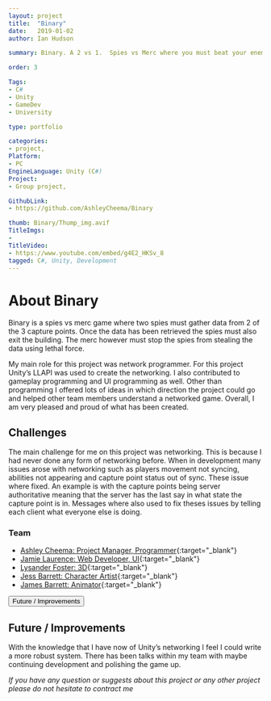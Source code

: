 ```yaml
---
layout: project
title:  "Binary"
date:   2019-01-02 
author: Ian Hudson

summary: Binary. A 2 vs 1.  Spies vs Merc where you must beat your enemy.

order: 3

Tags:
- C#
- Unity
- GameDev
- University

type: portfolio

categories:
- project, 
Platform:
- PC
EngineLanguage: Unity (C#)
Project:
- Group project,

GithubLink:
- https://github.com/AshleyCheema/Binary

thumb: Binary/Thump_img.avif
TitleImgs:
-
TitleVideo:
- https://www.youtube.com/embed/g4E2_HKSv_8
tagged: C#, Unity, Development
---
```


# About Binary
Binary is a spies vs merc game where two spies must gather data from 2 of the 3 capture points. Once the data has been retrieved the spies must also exit the building. The merc however must stop the spies from stealing the data using lethal force.

My main role for this project was network programmer. For this project Unity’s LLAPI was used to create the networking. I also contributed to gameplay programming and UI programming as well.
Other than programming I offered lots of ideas in which direction the project could go and helped other team members understand a networked game. Overall, I am very pleased and proud of what has been created.


## Challenges
The main challenge for me on this project was networking. This is because I had never done any form of networking before. When in development many issues arose with networking such as players movement not syncing, abilities not appearing and capture point status out of sync. These issue where fixed. An example is with the capture points being server authoritative meaning that the server has the last say in what state the capture point is in.
Messages where also used to fix theses issues by telling each client what everyone else is doing.

### Team
- [Ashley Cheema: Project Manager, Programmer](https://ashleycheema.github.io){:target="_blank"}
- [Jamie Laurence: Web Developer, UI](http://www.jamielaurence.co.uk){:target="_blank"}
- [Lysander Foster: 3D](https://lysanderfoster.com){:target="_blank"}
- [Jess Barrett: Character Artist](https://jessbarrett96.wixsite.com/website){:target="_blank"}
- [James Barrett: Animator](https://jamesgbarrett.portfoliobox.net){:target="_blank"}

<button type="button" class="btn btn-info" data-toggle="collapse" data-target="#improvments">Future / Improvements</button>
<div id="improvments" class="collapse">
<h2>Future / Improvements</h2>

With the knowledge that I have now of Unity’s networking I feel I could write a more robust system. There has been talks within my team with maybe continuing development and polishing the game up.
</div>
<i>If you have any question or suggests about this project or any other project please do not hesitate to contract me<i/>